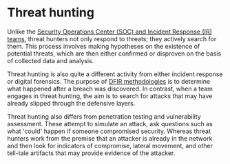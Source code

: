 # Threat hunting

Unlike the [Security Operations Center (SOC) and Incident Response (IR) teams](../soc/README.md), threat hunters not only respond to threats; they actively search for them. This process involves making hypotheses on the existence of potential threats, which are then either confirmed or disproven on the basis of collected data and analysis.

Threat hunting is also quite a different activity from either incident response or digital forensics. The purpose of [DFIR methodologies](blue-dfir:index) is to determine what happened after a breach was discovered. In contrast, when a team engages in threat hunting, the aim is to search for attacks that may have already slipped through the defensive layers.

Threat hunting also differs from penetration testing and vulnerability assessment. These attempt to simulate an attack, ask questions such as what 'could' happen if someone compromised security. Whereas threat hunters work from the premise that an attacker is already in the network and then look for indicators of compromise, lateral movement, and other tell-tale artifacts that may provide evidence of the attacker.